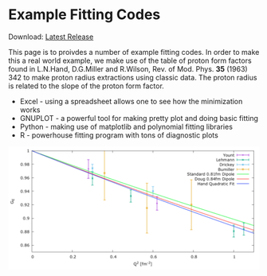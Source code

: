 # Example Fitting Codes

Download: <a href="https://github.com/JeffersonLab/Example-Fitting-Codes/releases/latest">Latest Release</a>

This page is to proivdes a number of example fitting codes.    In order to make this a real world example, we make use of the table of proton form factors
found in L.N.Hand, D.G.Miller and R.Wilson, Rev. of Mod. Phys. <b>35</b> (1963) 342 to make proton radius extractions using classic data.   The proton radius is related to the slope of the proton form factor.

* Excel - using a spreadsheet allows one to see how the minimization works
* GNUPLOT - a powerful tool for making pretty plot and doing basic fitting
* Python - making use of matplotlib and polynomial fitting libraries
* R - powerhouse fitting program with tons of diagnostic plots

<img src="../GNUPLOT/gnuplot-output.png" width="1024">

